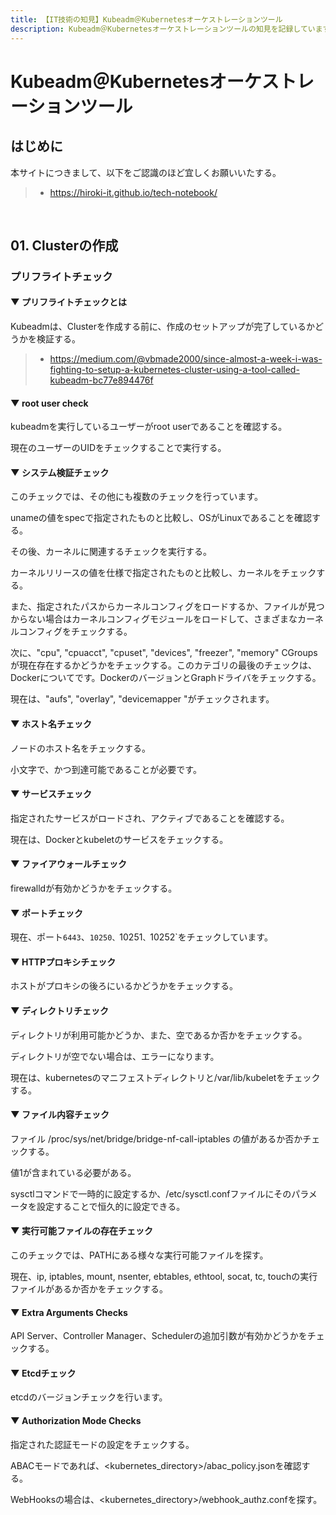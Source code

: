 ```yaml
---
title: 【IT技術の知見】Kubeadm＠Kubernetesオーケストレーションツール
description: Kubeadm＠Kubernetesオーケストレーションツールの知見を記録しています。
---
```


# Kubeadm＠Kubernetesオーケストレーションツール

## はじめに

本サイトにつきまして、以下をご認識のほど宜しくお願いいたする。

> - https://hiroki-it.github.io/tech-notebook/

<br>

## 01. Clusterの作成

### プリフライトチェック

#### ▼ プリフライトチェックとは

Kubeadmは、Clusterを作成する前に、作成のセットアップが完了しているかどうかを検証する。

> - https://medium.com/@vbmade2000/since-almost-a-week-i-was-fighting-to-setup-a-kubernetes-cluster-using-a-tool-called-kubeadm-bc77e894476f

#### ▼ root user check

kubeadmを実行しているユーザーがroot userであることを確認する。

現在のユーザーのUIDをチェックすることで実行する。

#### ▼ システム検証チェック

このチェックでは、その他にも複数のチェックを行っています。

unameの値をspecで指定されたものと比較し、OSがLinuxであることを確認する。

その後、カーネルに関連するチェックを実行する。

カーネルリリースの値を仕様で指定されたものと比較し、カーネルをチェックする。

また、指定されたパスからカーネルコンフィグをロードするか、ファイルが見つからない場合はカーネルコンフィグモジュールをロードして、さまざまなカーネルコンフィグをチェックする。

次に、"cpu", "cpuacct", "cpuset", "devices", "freezer", "memory" CGroups が現在存在するかどうかをチェックする。このカテゴリの最後のチェックは、Dockerについてです。DockerのバージョンとGraphドライバをチェックする。

現在は、"aufs", "overlay", "devicemapper "がチェックされます。

#### ▼ ホスト名チェック

ノードのホスト名をチェックする。

小文字で、かつ到達可能であることが必要です。

#### ▼ サービスチェック

指定されたサービスがロードされ、アクティブであることを確認する。

現在は、Dockerとkubeletのサービスをチェックする。

#### ▼ ファイアウォールチェック

firewalldが有効かどうかをチェックする。

#### ▼ ポートチェック

現在、ポート`6443`、`10250、`10251`、`10252`をチェックしています。

#### ▼ HTTPプロキシチェック

ホストがプロキシの後ろにいるかどうかをチェックする。

#### ▼ ディレクトリチェック

ディレクトリが利用可能かどうか、また、空であるか否かをチェックする。

ディレクトリが空でない場合は、エラーになります。

現在は、kubernetesのマニフェストディレクトリと/var/lib/kubeletをチェックする。

#### ▼ ファイル内容チェック

ファイル /proc/sys/net/bridge/bridge-nf-call-iptables の値があるか否かチェックする。

値1が含まれている必要がある。

sysctlコマンドで一時的に設定するか、/etc/sysctl.confファイルにそのパラメータを設定することで恒久的に設定できる。

#### ▼ 実行可能ファイルの存在チェック

このチェックでは、PATHにある様々な実行可能ファイルを探す。

現在、ip, iptables, mount, nsenter, ebtables, ethtool, socat, tc, touchの実行ファイルがあるか否かをチェックする。

#### ▼ Extra Arguments Checks

API Server、Controller Manager、Schedulerの追加引数が有効かどうかをチェックする。

#### ▼ Etcdチェック

etcdのバージョンチェックを行います。

#### ▼ Authorization Mode Checks

指定された認証モードの設定をチェックする。

ABACモードであれば、<kubernetes_directory>/abac_policy.jsonを確認する。

WebHooksの場合は、<kubernetes_directory>/webhook_authz.confを探す。

<br>
